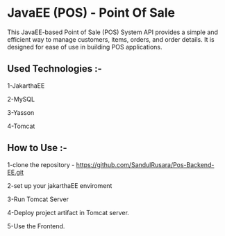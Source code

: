 # **JavaEE (POS) - Point Of Sale**

This JavaEE-based Point of Sale (POS) System API provides a simple and efficient way to manage customers, items, orders, and order details. It is designed for ease of use in building POS applications.

## Used Technologies :-

1-JakarthaEE

2-MySQL

3-Yasson

4-Tomcat

## How to Use :-

 1-clone the repository - https://github.com/SandulRusara/Pos-Backend-EE.git

 2-set up your jakarthaEE enviroment

 3-Run Tomcat Server

 4-Deploy project artifact in Tomcat server. 

 5-Use the Frontend.

        

